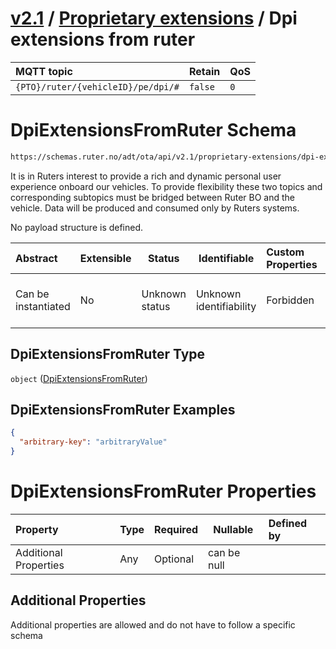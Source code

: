# [v2.1](../../README.md) / [Proprietary extensions](README.md) / Dpi extensions from ruter 
 
MQTT topic                                          | Retain   | QoS 
| :------------------------------------------------ | -------- | -------- |
```{PTO}/ruter/{vehicleID}/pe/dpi/#```  | ```false``` | ```0```

# DpiExtensionsFromRuter Schema

```txt
https://schemas.ruter.no/adt/ota/api/v2.1/proprietary-extensions/dpi-extensions-from-ruter.json
```

It is in Ruters interest to provide a rich and dynamic personal user experience onboard our vehicles. To provide flexibility these two topics and corresponding subtopics must be bridged between Ruter BO and the vehicle. Data will be produced and consumed only by Ruters systems.

No payload structure is defined.


| Abstract            | Extensible | Status         | Identifiable            | Custom Properties | Additional Properties | Access Restrictions | Defined In                                                                                                                  |
| :------------------ | ---------- | -------------- | ----------------------- | :---------------- | --------------------- | ------------------- | --------------------------------------------------------------------------------------------------------------------------- |
| Can be instantiated | No         | Unknown status | Unknown identifiability | Forbidden         | Allowed               | none                | [dpi-extensions-from-ruter.json](../../schema/proprietary-extensions/dpi-extensions-from-ruter.json "open original schema") |

## DpiExtensionsFromRuter Type

`object` ([DpiExtensionsFromRuter](dpi-extensions-from-ruter.md))

## DpiExtensionsFromRuter Examples

```json
{
  "arbitrary-key": "arbitraryValue"
}
```

# DpiExtensionsFromRuter Properties

| Property              | Type | Required | Nullable    | Defined by |
| :-------------------- | ---- | -------- | ----------- | :--------- |
| Additional Properties | Any  | Optional | can be null |            |

## Additional Properties

Additional properties are allowed and do not have to follow a specific schema
